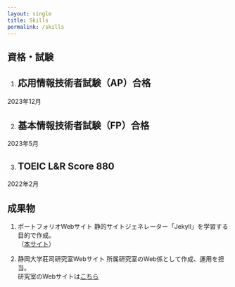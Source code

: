 ```yaml
---
layout: single
title: Skills
permalink: /skills
---
```


<!-- <div class="certificates_main">
    資格・試験
</div> -->

## 資格・試験

1. ## 応用情報技術者試験（AP）合格
2023年12月

2. ## 基本情報技術者試験（FP）合格
2023年5月

3. ## TOEIC L&R Score 880
2022年2月

## 成果物

1. ポートフォリオWebサイト
静的サイトジェネレーター「Jekyll」を学習する目的で作成。  
（[本サイト](https://kodhrt.github.io/)）

2. 静岡大学莊司研究室Webサイト
所属研究室のWeb係として作成、運用を担当。  
研究室のWebサイトは[こちら](https://shoji-lab.github.io/)

<!-- <div class="certificate_container">
<div class="certificate_box">   
    <h2>応用情報技術者試験（AP）合格</h2>
    <div class="date">December 2023</div>
</div>

<div class="certificate_box">
    <h2>基本情報技術者試験（FE）合格</h2>
    <div class="date">May 2023</div>
</div>

<div class="certificate_box">
    <h2>TOEIC L&R Score 880</h2>
    <div class="date">February 2022</div>
</div>
</div> -->



<!-- <style>
    .certificate_container {
        display: grid;
        grid-template-columns: repeat(auto-fill, minmax(150px, 1fr)); /* 各要素を最小250px、最大1frで配置 */
        gap: 20px; /* 各ボックス間の隙間 */
        padding: 20px;
    }

    .certificate_box {
        border: 2px solid #ccc; /* 四角い箱の枠線 */
        padding: 20px;
        text-align: center;
        border-radius: 10px; /* 角を少し丸く */
        box-shadow: 0 4px 6px rgba(0, 0, 0, 0.1); /* 影を付けて立体感を */
    }

    h2 {
        margin: 0 0 10px 0;
        font-size: 0.7em;
    }

    .date {
        margin: 0;
        font-size: 0.5em; 
    }
</style> -->